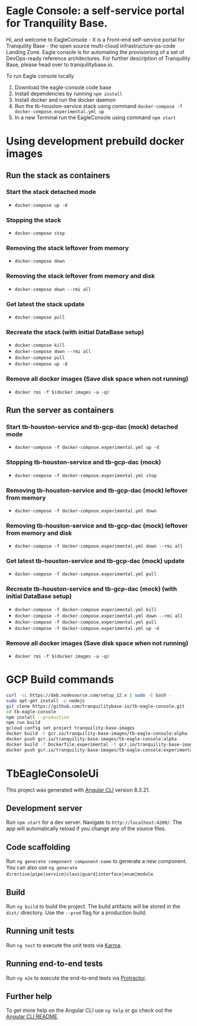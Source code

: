 # Eagle Console: a self-service portal for Tranquility Base.

Hi, and welcome to EagleConsole  - It is a Front-end self-service portal for Tranquility Base - the open source multi-cloud infrastructure-as-code Landing Zone. Eagle console is for automating the provisioning of a set of DevOps-ready reference architectures. For further description of Tranquility Base, please head over to tranquilitybase.io.


To run Eagle console locally

1. Download the eagle-console code base
2. Install dependencies by running  `npm install`
3. Install docker and run the docker daemon
4. Run the tb-houston-service stack using command `docker-compose -f docker-compose.experimental.yml up`
5. In a new Terminal run the EagleConsole using command `npm start`

# Using development prebuild docker images

## Run the stack as containers

### Start the stack detached mode
*  `docker-compose up -d`

### Stopping the stack 
*  `docker-compose stop`

### Removing the stack leftover from memory
*  `docker-compose down`

### Removing the stack leftover from memory and disk
*  `docker-compose down --rmi all`

### Get latest the stack update
*  `docker-compose pull`

### Recreate the stack (with initial DataBase setup)
*  `docker-compose kill`
*  `docker-compose down --rmi all`
*  `docker-compose pull`
*  `docker-compose up -d`

### Remove all docker images (Save disk space when not running)
*  `docker rmi -f $(docker images -a -q)`

## Run the server as containers

### Start tb-houston-service and tb-gcp-dac (mock) detached mode
*  `docker-compose -f docker-compose.experimental.yml up -d`

### Stopping tb-houston-service and tb-gcp-dac (mock)
*  `docker-compose -f docker-compose.experimental.yml stop`

### Removing tb-houston-service and tb-gcp-dac (mock) leftover from memory
*  `docker-compose -f docker-compose.experimental.yml down`

### Removing tb-houston-service and tb-gcp-dac (mock) leftover from memory and disk
*  `docker-compose -f docker-compose.experimental.yml down --rmi all`

### Get latest tb-houston-service and tb-gcp-dac (mock) update
*  `docker-compose -f docker-compose.experimental.yml pull`

### Recreate tb-houston-service and tb-gcp-dac (mock) (with initial DataBase setup)
*  `docker-compose -f docker-compose.experimental.yml kill`
*  `docker-compose -f docker-compose.experimental.yml down --rmi all`
*  `docker-compose -f docker-compose.experimental.yml pull`
*  `docker-compose -f docker-compose.experimental.yml up -d`

### Remove all docker images (Save disk space when not running)
*  `docker rmi -f $(docker images -a -q)`

# GCP Build commands

```sh
curl -sL https://deb.nodesource.com/setup_12.x | sudo -E bash -
sudo apt-get install -y nodejs
git clone https://github.com/tranquilitybase-io/tb-eagle-console.git
cd tb-eagle-console
npm install --production
npm run build
gcloud config set project tranquility-base-images
docker build -t gcr.io/tranquility-base-images/tb-eagle-console:alpha .
docker push gcr.io/tranquility-base-images/tb-eagle-console:alpha
docker build -f Dockerfile.experimental -t gcr.io/tranquility-base-images/tb-eagle-console:experimental .
docker push gcr.io/tranquility-base-images/tb-eagle-console:experimental
```

# TbEagleConsoleUi

This project was generated with [Angular CLI](https://github.com/angular/angular-cli) version 8.3.21.

## Development server

Run `npm start` for a dev server. Navigate to `http://localhost:4200/`. The app will automatically reload if you change any of the source files.

## Code scaffolding

Run `ng generate component component-name` to generate a new component. You can also use `ng generate directive|pipe|service|class|guard|interface|enum|module`.

## Build

Run `ng build` to build the project. The build artifacts will be stored in the `dist/` directory. Use the `--prod` flag for a production build.

## Running unit tests

Run `ng test` to execute the unit tests via [Karma](https://karma-runner.github.io).

## Running end-to-end tests

Run `ng e2e` to execute the end-to-end tests via [Protractor](http://www.protractortest.org/).

## Further help

To get more help on the Angular CLI use `ng help` or go check out the [Angular CLI README](https://github.com/angular/angular-cli/blob/master/README.md).
